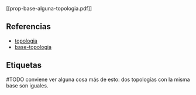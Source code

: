 [[prop-base-alguna-topologia.pdf]]

## Referencias
- [topologia](./topologia.md)
- [base-topologia](./base-topologia.md)

## Etiquetas
#TODO conviene ver alguna cosa más de esto: dos topologías con la misma base son iguales.
